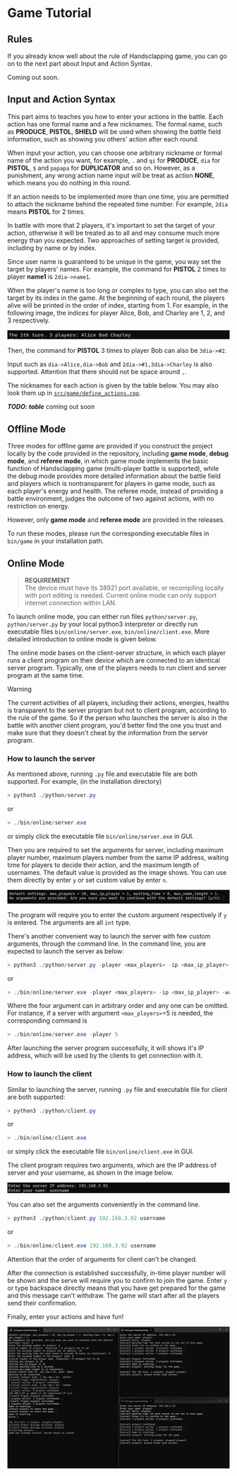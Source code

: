 # Game Tutorial

## Rules

If you already know well about the rule of Handsclapping game, you can go on to the next part about Input and Action Syntax.

Coming out soon.

## Input and Action Syntax

This part aims to teaches you how to enter your actions in the battle. Each action has one formal name and a few nicknames. The formal name, such as **PRODUCE**, **PISTOL**, **SHIELD** will be used when showing the battle field information, such as showing you others' action after each round.

When input your action, you can choose one arbitrary nickname or formal name of the action you want, for example, `.` and `qi` for **PRODUCE**, `dia` for **PISTOL**, `$` and `papapa` for **DUPLICATOR** and so on. However, as a punishment, any wrong action name input will be treat as action **NONE**, which means you do nothing in this round.

If an action needs to be implemented more than one time, you are permitted to attach the nickname behind the repeated time number. For example, `2dia` means **PISTOL** for 2 times.

In battle with more that 2 players, it's important to set the target of your action, otherwise it will be treated as to all and may consume much more energy than you expected. Two approaches of setting target is provided, including by name or by index.

Since user name is guaranteed to be unique in the game, you way set the target by players' names. For example, the command for **PISTOL** 2 times to player **name1** is `2dia->name1`.

When the player's name is too long or complex to type, you can also set the target by its index in the game. At the beginning of each round, the players alive will be printed in the order of index, starting from 1. For example, in the following image, the indices for player Alice, Bob, and Charley are 1, 2, and 3 respectively.

![index_example](../assets/index_example.png "index_example")

Then, the command for **PISTOL** 3 times to player Bob can also be `3dia->#2`.

Input such as `dia->Alice,dia->Bob` and `2dia->#1,3dia->Charley` is also supported. Attention that there should not be space around `,`.

The nicknames for each action is given by the table below. You may also look them up in [`src/game/define_actions.cpp`](game/define_actions.cpp).

***TODO: table*** coming out soon

## Offline Mode

Three modes for offline game are provided if you construct the project locally by the code provided in the repository, including **game mode**, **debug mode**, and **referee mode**, in which game mode implements the basic function of Handsclapping game (multi-player battle is supported), while the debug mode provides more detailed information about the battle field and players which is nontransparent for players in game mode, such as each player's energy and health. The referee mode, instead of providing a battle environment, judges the outcome of two against actions, with no restriction on energy.

However, only **game mode** and **referee mode** are provided in the releases.

To run these modes, please run the corresponding executable files in `bin/game` in your installation path.

## Online Mode

> **REQUIREMENT**\
> The device must have its 38921 port available, or recompiling locally with port editing is needed.
> Current online mode can only support internet connection within LAN.

To launch online mode, you can either run files `python/server.py`, `python/server.py` by your local python3 interpreter or directly run executable files `bin/online/server.exe`, `bin/online/client.exe`. More detailed introduction to online mode is given below.

The online mode bases on the client-server structure, in which each player runs a client program on their device which are connected to an identical server program. Typically, one of the players needs to run client and server program at the same time.

> [!WARNING]
> The current activities of all players, including their actions, energies, healths is transparent to the server program but not to client program, according to the rule of the game. So if the person who launches the server is also in the battle with another client program, you'd better find the one you trust and make sure that they doesn't cheat by the information from the server program.

### How to launch the server

As mentioned above, running `.py` file and executable file are both supported. For example, (in the installation directory)

``` powershell
> python3 ./python/server.py
```

or

``` powershell
> ./bin/online/server.exe
```

or simply click the executable file `bin/online/server.exe` in GUI.

Then you are required to set the arguments for server, including maximum player number, maximum players number from the same IP address, waiting time for players to decide their action, and the maximum length of usernames. The default value is provided as the image shows. You can use them directly by enter `y` or set custom value by enter `n`.

![server](../assets/server.png "server")

The program will require you to enter the custom argument respectively if `y` is entered. The arguments are all `int` type.

There's another convenient way to launch the server with few custom arguments, through the command line. In the command line, you are expected to launch the server as below:

``` powershell
> python3 ./python/server.py -player <max_players> -ip <max_ip_player> -wait <waiting_time> -name <max_name_length>
```

or

``` powershell
> ./bin/online/server.exe -player <max_players> -ip <max_ip_player> -wait <waiting_time> -name <max_name_length>
```

Where the four argument can in arbitrary order and any one can be omitted. For instance, if a server with argument `<max_players>`=5 is needed, the corresponding command is

``` powershell
> ./bin/online/server.exe -player 5
```

After launching the server program successfully, it will shows it's IP address, which will be used by the clients to get connection with it.

### How to launch the client

Similar to launching the server, running `.py` file and executable file for client are both supported:

``` powershell
> python3 ./python/client.py
```

or

``` powershell
> ./bin/online/client.exe
```

or simply click the executable file `bin/online/client.exe` in GUI.

The client program requires two arguments, which are the IP address of server and your username, as shown in the image below.

![client](../assets/client.png "client")

You can also set the arguments conveniently in the command line.

``` powershell
> python3 ./python/client.py 192.168.3.92 username
```

or

``` powershell
> ./bin/online/client.exe 192.168.3.92 username
```

Attention that the order of arguments for client can't be changed.

After the connection is established successfully, in-time player number will be shown and the serve will require you to confirm to join the game. Enter `y` or type backspace directly means that you have get prepared for the game and this message can't withdraw. The game will start after all the players send their confirmation.

Finally, enter your actions and have fun!

![online_game](../assets/online_game.png "online_game")
